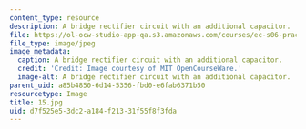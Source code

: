 ```yaml
---
content_type: resource
description: A bridge rectifier circuit with an additional capacitor.
file: https://ol-ocw-studio-app-qa.s3.amazonaws.com/courses/ec-s06-practical-electronics-fall-2004/d7f525e53dc2a184f21331f55f8f3fda_15.jpg
file_type: image/jpeg
image_metadata:
  caption: A bridge rectifier circuit with an additional capacitor.
  credit: 'Credit: Image courtesy of MIT OpenCourseWare.'
  image-alt: A bridge rectifier circuit with an additional capacitor.
parent_uid: a85b4850-6d14-5356-fbd0-e6fab6371b50
resourcetype: Image
title: 15.jpg
uid: d7f525e5-3dc2-a184-f213-31f55f8f3fda
---
```


